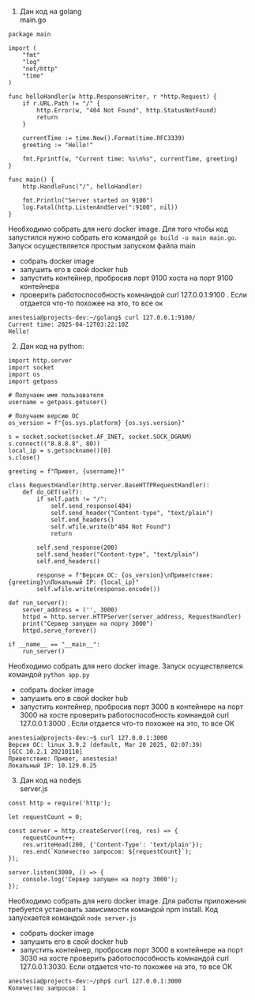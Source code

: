 1) Дан код на golang\
main.go
```
package main

import (
    "fmt"
    "log"
    "net/http"
    "time"
)

func helloHandler(w http.ResponseWriter, r *http.Request) {
    if r.URL.Path != "/" {
        http.Error(w, "404 Not Found", http.StatusNotFound)
        return
    }

    currentTime := time.Now().Format(time.RFC3339)
    greeting := "Hello!"

    fmt.Fprintf(w, "Current time: %s\n%s", currentTime, greeting)
}

func main() {
    http.HandleFunc("/", helloHandler)

    fmt.Println("Server started on 9100")
    log.Fatal(http.ListenAndServe(":9100", nil))
}
```
Необходимо собрать для него docker image. Для того чтобы код запустился нужно собрать его командой ```go build -o main main.go```. Запуск осуществляется простым запуском файла main
- собрать docker image
- запушить его в свой docker hub
- запустить контейнер, пробросив порт 9100 хоста на порт 9100 контейнера
- проверить работоспособность комнандой curl 127.0.0.1:9100 . Если отдается что-то похожее на это, то все ок
```
anestesia@projects-dev:~/golang$ curl 127.0.0.1:9100/
Current time: 2025-04-12T03:22:10Z
Hello!
```

2) Дан код на python:
```
import http.server
import socket
import os
import getpass

# Получаем имя пользователя
username = getpass.getuser()

# Получаем версию ОС
os_version = f"{os.sys.platform} {os.sys.version}"

s = socket.socket(socket.AF_INET, socket.SOCK_DGRAM)
s.connect(("8.8.8.8", 80))
local_ip = s.getsockname()[0]
s.close()

greeting = f"Привет, {username}!"

class RequestHandler(http.server.BaseHTTPRequestHandler):
    def do_GET(self):
        if self.path != "/":
            self.send_response(404)
            self.send_header("Content-type", "text/plain")
            self.end_headers()
            self.wfile.write(b"404 Not Found")
            return

        self.send_response(200)
        self.send_header("Content-type", "text/plain")
        self.end_headers()

        response = f"Версия ОС: {os_version}\nПриветствие: {greeting}\nЛокальный IP: {local_ip}"
        self.wfile.write(response.encode())

def run_server():
    server_address = ('', 3000)
    httpd = http.server.HTTPServer(server_address, RequestHandler)
    print("Сервер запущен на порту 3000")
    httpd.serve_forever()

if __name__ == "__main__":
    run_server()
```
Необходимо собрать для него docker image. Запуск осуществляется командой ```python app.py```
- собрать docker image
- запушить его в свой docker hub
- запустить контейнер, пробросив порт 3000 в контейнере на порт 3000 на хосте
проверить работоспособность комнандой curl 127.0.0.1:3000 . Если отдается что-то похожее на это, то все ОК
```
anestesia@projects-dev:~$ curl 127.0.0.1:3000
Версия ОС: linux 3.9.2 (default, Mar 20 2025, 02:07:39)
[GCC 10.2.1 20210110]
Приветствие: Привет, anestesia!
Локальный IP: 10.129.0.25
```

3) Дан код на nodejs\
server.js
```
const http = require('http');

let requestCount = 0;

const server = http.createServer((req, res) => {
    requestCount++;
    res.writeHead(200, {'Content-Type': 'text/plain'});
    res.end(`Количество запросов: ${requestCount}`);
});

server.listen(3000, () => {
    console.log('Сервер запущен на порту 3000');
});
```
Необходимо собрать для него docker image. Для работы приложения требуется установить зависимости командой npm install. Код запускается командой ```node server.js```
- собрать docker image
- запушить его в свой docker hub
- запустить контейнер, пробросив порт 3000 в контейнере на порт 3030 на хосте
проверить работоспособность комнандой curl 127.0.0.1:3030. Если отдается что-то похожее на это, то все ОК
```
anestesia@projects-dev:~/php$ curl 127.0.0.1:3000
Количество запросов: 1
```
